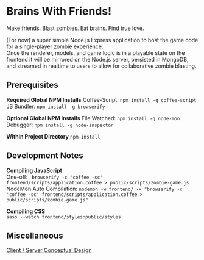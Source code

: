 # Brains With Friends!

Make friends. Blast zombies. Eat brains. Find true love.  

(For now) a super simple Node.js Express application to host the game code for a single-player zombie experience.  
Once the renderer, models, and game logic is in a playable state on the frontend it will be mirrored on the Node.js server, persisted in MongoDB, and streamed in realtime to users to allow for collaborative zombie blasting.


## Prerequisites
**Required Global NPM Installs**
Coffee-Script: ```npm install -g coffee-script```
JS Bundler: ```npm install -g browserify```

**Optional Global NPM Installs**
File Watched: ```npm install -g node-mon```
Debugger: ```npm install -g node-inspector```

**Within Project Directory**
```npm install```


## Development Notes
**Compiling JavaScript**  
One-off: ``` browserify -c 'coffee -sc' frontend/scripts/application.coffee > public/scripts/zombie-game.js```
NodeMon Auto Compilation: ```nodemon -w frontend/ -x "browserify -c 'coffee -sc' frontend/scripts/application.coffee > public/scripts/zombie-game.js"```

**Compiling CSS**  
```sass --watch frontend/styles:public/styles```


## Miscellaneous
[Client / Server Conceptual Design](https://developer.valvesoftware.com/wiki/Latency_Compensating_Methods_in_Client/Server_In-game_Protocol_Design_and_Optimization)